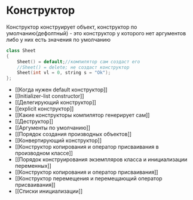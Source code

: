 # Конструктор
Конструктор конструирует объект, конструктор по умолчанию(дефолтный) - это конструктор у которого нет аргументов либо у них есть значения по умолчанию

```cpp
class Sheet
{
	Sheet() = default;//компилятор сам создаст его
	//Sheet() = delete; не создаст конструктор
	Sheet(int vl = 0, string s = "Ok");
};
```

* [[Когда нужен default конструктор]]
* [[Initializer-list constructor]]
* [[Делегирующий конструктор]]
* [[explicit конструктор]]
* [[Какие конструкторы компилятор генерирует сам]]
* [[Деструктор]]
* [[Аргументы по умолчанию]]
* [[Порядок создания производных объектов]]
* [[Конвертирующий конструктор]]
* [[Конструктор копирования и оператор присваивания в производном классе]]
* [[Порядок конструирования экземпляров класса и инициализации переменных]]
* [[Конструктор копирования и оператор присваивания]]
* [[Конструктор перемещения и перемещающий оператор присваивания]]
* [[Списки инициализации]]